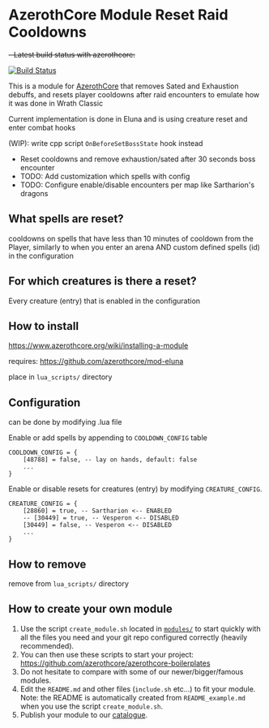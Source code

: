 # AzerothCore Module Reset Raid Cooldowns

~~- Latest build status with azerothcore:~~

[![Build Status](
https://github.com/sogladev/mod-reset-raid-cooldowns/actions/workflows/core-build.yml/badge.svg?branch=master&event=push)](https://github.com/sogladev/mod-reset-raid-cooldowns)

This is a module for [AzerothCore](http://www.azerothcore.org) that removes Sated and Exhaustion debuffs, and resets player cooldowns after raid encounters to emulate how it was done in Wrath Classic

Current implementation is done in Eluna and is using creature reset and enter combat hooks

(WIP): write cpp script `OnBeforeSetBossState` hook instead
- Reset cooldowns and remove exhaustion/sated after 30 seconds boss encounter
- TODO: Add customization which spells with config
- TODO: Configure enable/disable encounters per map like Sartharion's dragons

## What spells are reset?
cooldowns on spells that have less than 10 minutes of cooldown from the Player, similarly to when you enter an arena AND custom defined spells (id) in the configuration

## For which creatures is there a reset?
Every creature (entry) that is enabled in the configuration


## How to install
https://www.azerothcore.org/wiki/installing-a-module

requires: https://github.com/azerothcore/mod-eluna

place in `lua_scripts/` directory

## Configuration
can be done by modifying .lua file

Enable or add spells by appending to `COOLDOWN_CONFIG` table
```
COOLDOWN_CONFIG = {
    [48788] = false, -- lay on hands, default: false
    ...
}
```

Enable or disable resets for creatures (entry) by modifying `CREATURE_CONFIG`.
```
CREATURE_CONFIG = {
    [28860] = true, -- Sartharion <-- ENABLED
    -- [30449] = true, -- Vesperon <-- DISABLED
    [30449] = false, -- Vesperon <-- DISABLED
    ...
}
```


<!---
Requires source recompilation

Apply database changes: `data/sql/db-world/base/demonic_pact_classic.sql`
```
-- reduce Internal Cooldown from 20 seconds (20000) to 5 seconds (5000), some sources say 1 second (1000)
SET @ICD:=5000;
UPDATE `spell_proc_event` SET `Cooldown`=@ICD WHERE `entry` IN (53646, 54909);
DELETE FROM `spell_script_names` WHERE `spell_id` = 48090;
INSERT INTO `spell_script_names` (`spell_id`, `ScriptName`) VALUES (48090, 'spell_warl_demonic_pact_classic');
```
-->

## How to remove

remove from `lua_scripts/` directory

<!---
1. Undo database changes: `optional/undo_demonic_pact_classic.sql`
```
-- restore Internal Cooldown to 20 seconds (20000)
SET @ICD:=20000;
UPDATE `spell_proc_event` SET `Cooldown`=@ICD WHERE `entry` IN (53646, 54909);
DELETE FROM `spell_script_names` WHERE `spell_id` = 48090;
```

2. Remove `mod-demonic-pact-classic` folder
-->

## How to create your own module

1. Use the script `create_module.sh` located in [`modules/`](https://github.com/azerothcore/azerothcore-wotlk/tree/master/modules) to start quickly with all the files you need and your git repo configured correctly (heavily recommended).
1. You can then use these scripts to start your project: https://github.com/azerothcore/azerothcore-boilerplates
1. Do not hesitate to compare with some of our newer/bigger/famous modules.
1. Edit the `README.md` and other files (`include.sh` etc...) to fit your module. Note: the README is automatically created from `README_example.md` when you use the script `create_module.sh`.
1. Publish your module to our [catalogue](https://github.com/azerothcore/modules-catalogue).
